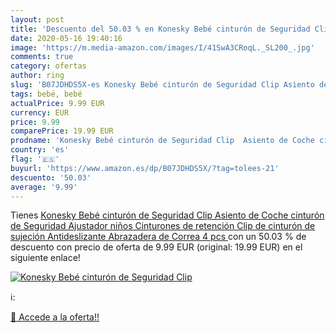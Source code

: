 ```yaml
---
layout: post
title: 'Descuento del 50.03 % en Konesky Bebé cinturón de Seguridad Clip '
date: 2020-05-16 19:40:16
image: 'https://m.media-amazon.com/images/I/41SwA3CRoqL._SL200_.jpg'
comments: true
category: ofertas
author: ring
slug: 'B07JDHDS5X-es Konesky Bebé cinturón de Seguridad Clip Asiento de Coche...'
tags: bebé, bebé
actualPrice: 9.99 EUR
currency: EUR
price: 9.99
comparePrice: 19.99 EUR
prodname: 'Konesky Bebé cinturón de Seguridad Clip  Asiento de Coche cinturón de Seguridad Ajustador niños Cinturones de retención Clip de cinturón de sujeción Antideslizante Abrazadera de Correa  4 pcs '
country: 'es'
flag: '🇪🇸'
buyurl: 'https://www.amazon.es/dp/B07JDHDS5X/?tag=tolees-21'
descuento: '50.03'
average: '9.99'
---
```


Tienes [Konesky Bebé cinturón de Seguridad Clip  Asiento de Coche cinturón de Seguridad Ajustador niños Cinturones de retención Clip de cinturón de sujeción Antideslizante Abrazadera de Correa  4 pcs ](https://www.amazon.es/dp/B07JDHDS5X/?tag=tolees-21) con un 50.03 % de descuento con precio de oferta de 9.99 EUR (original: 19.99 EUR) en el siguiente enlace!

[![Konesky Bebé cinturón de Seguridad Clip ](https://m.media-amazon.com/images/I/41SwA3CRoqL._SL200_.jpg)](https://www.amazon.es/dp/B07JDHDS5X/?tag=tolees-21)

ℹ️:


[🛒 Accede a la oferta!!](https://www.amazon.es/dp/B07JDHDS5X/?tag=tolees-21)
